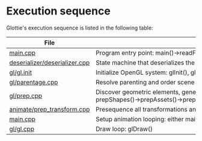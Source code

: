# Execution sequence

Glottie's execution sequence is listed in the following table:

File|Purpose
----|-------
[main.cpp](../main.cpp)|Program entry point: main()&rightarrow;readFromStdin()&rightarrow;loadJson()
[deserializer/deserializer.cpp](../deserializer/deserializer.cpp)|State machine that deserializes the JSON file into a scene graph: deserializeChar()&rightarrow;checkCharacter()&rightarrow;...
[gl/gl.init](../gl/gl.init)|Initialize OpenGL system: glInit(), glInitShaders()
[gl/parentage.cpp](../gl/parentage.cpp)|Resolve parenting and order scene graph accordingly: parentShapes()&rightarrow;...
[gl/prep.cpp](../gl/prep.cpp)|Discover geometric elements, generate their vertex buffers and compute transformations: prepShapes()&rightarrow;prepAssets()&rightarrow;prepLayers()&rightarrow;(findLayersTransform()&rightarrow;[animate/transform.cpp](../animate/transform.cpp):fillTransformLayers())&rightarrow;prepShapesItem()&rightarrow;(findShapesTransform()&rightarrow;[animate/transform.cpp](../animate/transform.cpp):fillTransformShapes())&rightarrow;prepPropertiesShape()&rightarrow;prepPropertiesShapeProp()&rightarrow;prepTriangulate()&rightarrow;prepVAO()
[animate/prep_transform.cpp](../animate/prep_transform.cpp)|Presequence all transformations and add them to the scene graph: prepTransformShapes()&rightarrow;<prepTransformAssets()>&rightarrow;prepTransformLayers()&rightarrow;[animate/transform.cpp](../animate/transform.cpp):composeTransformLayers()&rightarrow;[animate/transform.cpp](../animate/transform.cpp):fillCompositeAnimation()
[main.cpp](../main.cpp)|Setup animation looping: either mainloop() or standaloneLoop()
[gl/gl.cpp](../gl/gl.cpp)|Draw loop: glDraw()
